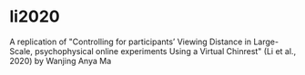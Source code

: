 # li2020
A replication of "Controlling for participants’ Viewing Distance in Large-Scale, psychophysical online experiments Using a Virtual Chinrest" (Li et al., 2020) by Wanjing Anya Ma

